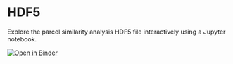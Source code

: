 # HDF5

Explore the parcel similarity analysis HDF5 file interactively using a Jupyter notebook.

[![Open in Binder](https://mybinder.org/badge_logo.svg)](https://mybinder.org/v2/gh/lobennett/binder-parcel-similarities/main?filepath=nb1.ipynb)
